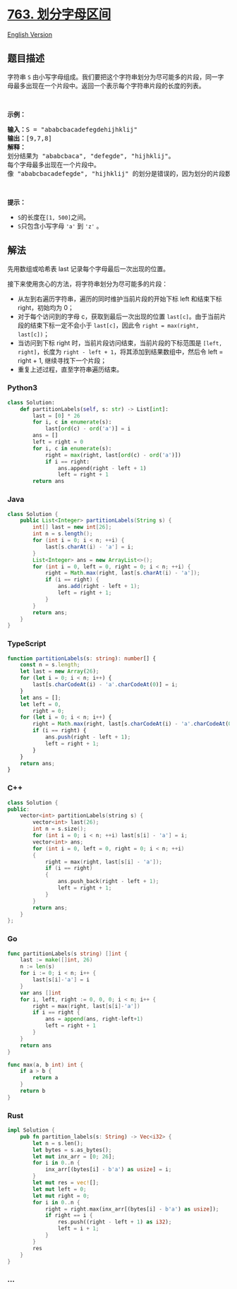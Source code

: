 # [763. 划分字母区间](https://leetcode-cn.com/problems/partition-labels)

[English Version](/solution/0700-0799/0763.Partition%20Labels/README_EN.md)

## 题目描述

<!-- 这里写题目描述 -->

<p>字符串 <code>S</code> 由小写字母组成。我们要把这个字符串划分为尽可能多的片段，同一字母最多出现在一个片段中。返回一个表示每个字符串片段的长度的列表。</p>

<p> </p>

<p><strong>示例：</strong></p>

<pre>
<strong>输入：</strong>S = "ababcbacadefegdehijhklij"
<strong>输出：</strong>[9,7,8]
<strong>解释：</strong>
划分结果为 "ababcbaca", "defegde", "hijhklij"。
每个字母最多出现在一个片段中。
像 "ababcbacadefegde", "hijhklij" 的划分是错误的，因为划分的片段数较少。
</pre>

<p> </p>

<p><strong>提示：</strong></p>

<ul>
	<li><code>S</code>的长度在<code>[1, 500]</code>之间。</li>
	<li><code>S</code>只包含小写字母 <code>'a'</code> 到 <code>'z'</code> 。</li>
</ul>

## 解法

<!-- 这里可写通用的实现逻辑 -->

先用数组或哈希表 last 记录每个字母最后一次出现的位置。

接下来使用贪心的方法，将字符串划分为尽可能多的片段：

-   从左到右遍历字符串，遍历的同时维护当前片段的开始下标 left 和结束下标 right，初始均为 0；
-   对于每个访问到的字母 c，获取到最后一次出现的位置 `last[c]`。由于当前片段的结束下标一定不会小于 `last[c]`，因此令 `right = max(right, last[c])`；
-   当访问到下标 right 时，当前片段访问结束，当前片段的下标范围是 `[left, right]`，长度为 `right - left + 1`，将其添加到结果数组中，然后令 left = right + 1, 继续寻找下一个片段；
-   重复上述过程，直至字符串遍历结束。

<!-- tabs:start -->

### **Python3**

<!-- 这里可写当前语言的特殊实现逻辑 -->

```python
class Solution:
    def partitionLabels(self, s: str) -> List[int]:
        last = [0] * 26
        for i, c in enumerate(s):
            last[ord(c) - ord('a')] = i
        ans = []
        left = right = 0
        for i, c in enumerate(s):
            right = max(right, last[ord(c) - ord('a')])
            if i == right:
                ans.append(right - left + 1)
                left = right + 1
        return ans
```

### **Java**

<!-- 这里可写当前语言的特殊实现逻辑 -->

```java
class Solution {
    public List<Integer> partitionLabels(String s) {
        int[] last = new int[26];
        int n = s.length();
        for (int i = 0; i < n; ++i) {
            last[s.charAt(i) - 'a'] = i;
        }
        List<Integer> ans = new ArrayList<>();
        for (int i = 0, left = 0, right = 0; i < n; ++i) {
            right = Math.max(right, last[s.charAt(i) - 'a']);
            if (i == right) {
                ans.add(right - left + 1);
                left = right + 1;
            }
        }
        return ans;
    }
}
```

### **TypeScript**

```ts
function partitionLabels(s: string): number[] {
    const n = s.length;
    let last = new Array(26);
    for (let i = 0; i < n; i++) {
        last[s.charCodeAt(i) - 'a'.charCodeAt(0)] = i;
    }
    let ans = [];
    let left = 0,
        right = 0;
    for (let i = 0; i < n; i++) {
        right = Math.max(right, last[s.charCodeAt(i) - 'a'.charCodeAt(0)]);
        if (i == right) {
            ans.push(right - left + 1);
            left = right + 1;
        }
    }
    return ans;
}
```

### **C++**

```cpp
class Solution {
public:
    vector<int> partitionLabels(string s) {
        vector<int> last(26);
        int n = s.size();
        for (int i = 0; i < n; ++i) last[s[i] - 'a'] = i;
        vector<int> ans;
        for (int i = 0, left = 0, right = 0; i < n; ++i)
        {
            right = max(right, last[s[i] - 'a']);
            if (i == right)
            {
                ans.push_back(right - left + 1);
                left = right + 1;
            }
        }
        return ans;
    }
};
```

### **Go**

```go
func partitionLabels(s string) []int {
	last := make([]int, 26)
	n := len(s)
	for i := 0; i < n; i++ {
		last[s[i]-'a'] = i
	}
	var ans []int
	for i, left, right := 0, 0, 0; i < n; i++ {
		right = max(right, last[s[i]-'a'])
		if i == right {
			ans = append(ans, right-left+1)
			left = right + 1
		}
	}
	return ans
}

func max(a, b int) int {
	if a > b {
		return a
	}
	return b
}
```

### **Rust**

```rust
impl Solution {
    pub fn partition_labels(s: String) -> Vec<i32> {
        let n = s.len();
        let bytes = s.as_bytes();
        let mut inx_arr = [0; 26];
        for i in 0..n {
            inx_arr[(bytes[i] - b'a') as usize] = i;
        }
        let mut res = vec![];
        let mut left = 0;
        let mut right = 0;
        for i in 0..n {
            right = right.max(inx_arr[(bytes[i] - b'a') as usize]);
            if right == i {
                res.push((right - left + 1) as i32);
                left = i + 1;
            }
        }
        res
    }
}
```

### **...**

```

```

<!-- tabs:end -->
